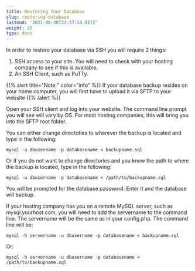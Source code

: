 ```yaml
---
title: Restoring Your Database
slug: restoring-database
lastmod: '2021-08-30T23:37:54.917Z'
weight: 20
type: docs
---
```



In order to restore your database via SSH you will require 2 things:

1. SSH access to your site. You will need to check with your hosting company to see if this is available.
2. An SSH Client, such as PuTTy.

{{% alert title="Note:" color="info" %}}
If your database backup resides on your home computer, you will first have to upload it via SFTP to your website
{{% /alert %}}


Open your SSH client and log into your website. The command line prompt you will see will vary by OS. For most hosting companies, this will bring you into the SFTP root folder.

You can either change directoties to wherever the backup is located and type in the following:

`mysql -u dbusername -p databasename < backupname.sql`

Or if you do not want to change directories and you know the path to where the backup is located, type in the following:

`mysql -u dbusername -p databasename < /path/to/backupname.sql`

You will be prompted for the database password. Enter it and the database will backup.

If your hosting company has you on a remote MySQL server, such as mysql.yourhost.com, you will need to add the servername to the command line. The servername will be the same as in your config.php. The command line will be:

`mysql -h servername -u dbusername -p databasename < backupname.sql`

Or:

`mysql -h servername -u dbusername -p databasename < /path/to/backupname.sql `

